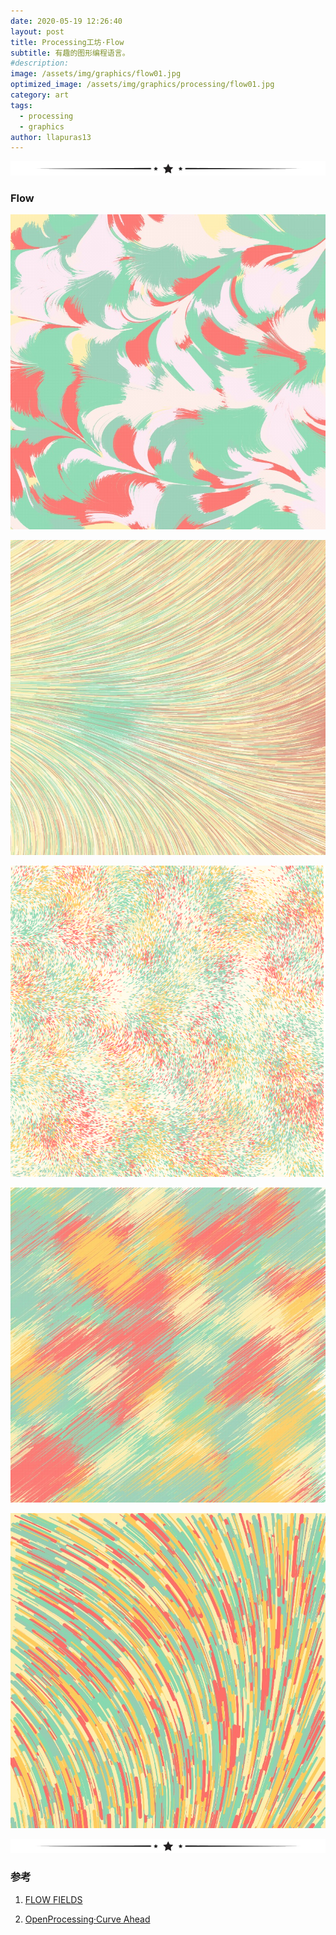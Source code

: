 ```yaml
---
date: 2020-05-19 12:26:40
layout: post
title: Processing工坊·Flow
subtitle: 有趣的图形编程语言。
#description: 
image: /assets/img/graphics/flow01.jpg
optimized_image: /assets/img/graphics/processing/flow01.jpg
category: art
tags:
  - processing
  - graphics
author: llapuras13
---
```


![](/assets/img/line.png)

### Flow

![flow](/assets/img/graphics/processing/flow01.jpg)

![flow](/assets/img/graphics/processing/flow05.jpg)

![flow](/assets/img/graphics/processing/flow02.png)

![flow](/assets/img/graphics/processing/flow03.jpg)

![flow](/assets/img/graphics/processing/flow04.jpg)

![](/assets/img/line.png)

### 参考

1. [FLOW FIELDS](https://tylerxhobbs.com/essays/2020/flow-fields)

2. [OpenProcessing·Curve Ahead](https://www.openprocessing.org/sketch/833302)

